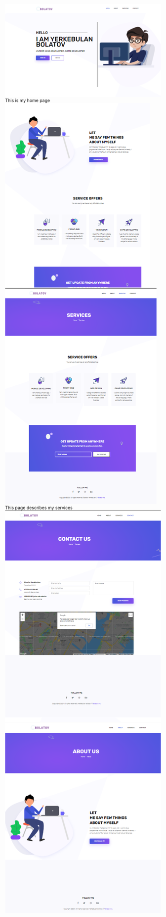 ![alt text](Title/1.png "This is my home page") This is my home page
![alt text](Title/2.png "This is my home page")
![alt text](Title/3.png "This page describes my services") This page describes my services
![alt text](Title/4.png "This page contains my contact details and address")
![alt text](Title/5.png "This is the page about me")
